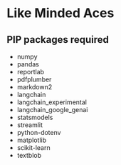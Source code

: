 # Like Minded Aces

## PIP packages required

- numpy
- pandas
- reportlab
- pdfplumber
- markdown2
- langchain
- langchain_experimental
- langchain_google_genai
- statsmodels
- streamlit
- python-dotenv
- matplotlib
- scikit-learn
- textblob
